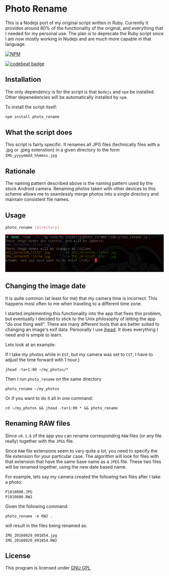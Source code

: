 # Photo Rename #

This is a Nodejs port of my original script written in Ruby. Currently it provides around 80% of the functionality of the original, and everything that I needed for my personal use. The plan is to deprecate the Ruby script since I am now mostly working in Nodejs and are much more capable in that language.

[![NPM](https://nodei.co/npm/photo_rename.png?compact=true)](https://nodei.co/npm/photo_rename/)

[![codebeat badge](https://codebeat.co/badges/e924f890-bca5-4a4e-8aa3-9b2a318caaf5)](https://codebeat.co/projects/github-com-tjaartvdwalt-photo_rename_node-master)

## Installation ##
The only dependency is for the script is that `Nodejs` and `npm` be installed. Other depenedencies will be automatically installed by `npm`.

To install the script itself:
```bash
npm install photo_rename
```

## What the script does ##

This script is fairly specific. It renames all JPG files (technically files with a .jpg or .jpeg extenstion) in a given directory to the form `IMG_yyyymmdd_hhmmss.jpg`

## Rationale ##

The naming pattern described above is the naming pattern used by the stock Android camera. Renaming photos taken with other devices to this scheme allows me to seamlessly merge photos into a single directory and maintain consistent file names.

## Usage ##
```bash
photo_rename [directory]
```

![img](./screenshots/example.png)



## Changing the image date ##

It is quite common (at least for me) that my camera time is incorrect. This happens most often to me when traveling to a different time zone.

I started implementing this functionality into the app that fixes this problem, but eventually I decided to stick to the Unix philosophy of letting the app "do one thing well". There are many different tools that are better suited to changing an image's exif data. Personally I use [jhead](http://freecode.com/projects/jhead). It does everything I need and is simple to learn. 

Lets look at an example:

If I take my photos while in `EST`, but my camera was set to `CST`, I have to adjust the time forward with 1 hour.)

```
jhead -ta+1:00 ~/my_photos/*
```

Then I run `photo_rename` on the same directory
```
photo_rename ~/my_photos
```

Or if you want to do it all in one command:

```
cd ~/my_photos && jhead -ta+1:00 * && photo_rename
```

## Renaming RAW files ##

Since `v0.1.6` of the app you can rename corresponding `RAW` files (or any file really) together with the `JPEG` file.

Since `RAW` file extensions seem to vary quite a lot, you need to specify the file extension for your particular case. The algorithm will look for files with that extension that have the same base name as a `JPEG` file. These two files will be renamed together, using the new date based name.

For example, lets say my camera created the following two files after I take a photo:

```
P1010880.JPG
P1010880.RW2 
```

Given the following command:

```
photo_rename -e RW2 .
```

will result in the files being renamed as:

```
IMG_20160820_091854.jpg
IMG_20160820_091854.RW2
```


## License ##

This program is licensed under [GNU GPL](http://www.gnu.org/licenses/gpl-3.0.txt)
